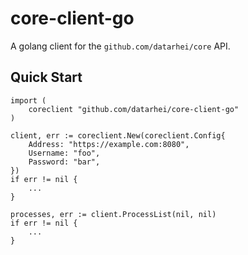 # core-client-go

A golang client for the `github.com/datarhei/core` API.

## Quick Start

```
import (
    coreclient "github.com/datarhei/core-client-go"
)

client, err := coreclient.New(coreclient.Config{
    Address: "https://example.com:8080",
    Username: "foo",
    Password: "bar",
})
if err != nil {
    ...
}

processes, err := client.ProcessList(nil, nil)
if err != nil {
    ...
}
```
